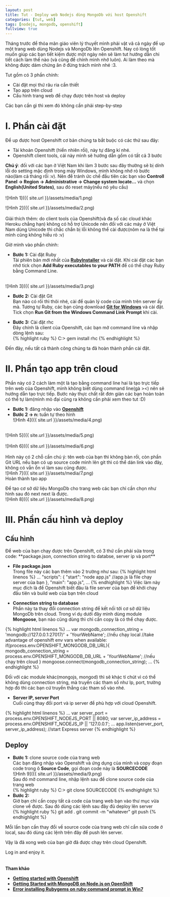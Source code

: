 ```yaml
---
layout: post
title: Tut - Deploy web Nodejs dùng MongoDb với host Openshift
categories: [tut, web]
tags: [nodejs, mongodb, openshift]
fullview: true
---
```


Tháng trước để thỏa mãn giáo viên lý thuyết mình phải vật vã cả ngày để up một trang web dùng Nodejs và MongoDb lên Openshift. Nay có lòng tốt muốn giúp các bạn tiết kiệm được một ngày nên sẽ làm tut hướng dẫn chi tiết cách làm thế nào (và cũng để chính mình nhớ luôn). Ai làm theo mà không được dám chừng ăn ở đừng trách mình nhé :3.

Tut gồm có 3 phần chính: <br>

* Cài đặt mọi thứ râu ria cần thiết <br>
* Tạo app trên cloud <br>
* Cấu hình trang web để chạy được trên host và deploy<br>

Các bạn cần gì thì xem đó không cần phải step-by-step <br>

<h1>I. Phần cài đặt</h1>
Để up được host Openshift cơ bản chúng ta bắt buộc có các thứ sau đây:<br>

* Tài khoản Openshift (hiển nhiên rồi), này tự đăng kí nhé.<br>
* Openshift client tools, cái này mình sẽ hướng dẫn gồm có tất cả 3 bước<br>

**Chú ý**: đối với các bạn ở Việt Nam khi làm 3 bước sau đây thường sẽ bị dính lỗi do setting mặc định trong máy Windows, mình không nhớ rỏ bước nào(làm cả tháng rồi :v). Nên để tránh ức chế đầu tiên các bạn vào **Controll Panel -> Region -> Administrative -> Change system locate...** và chọn **English(United States)**, sau đó reset máy(nếu nó yêu cầu)<br>
<br>
![Hình 1]({{ site.url }}/assets/media/1.png)<br>

![Hình 2]({{ site.url }}/assets/media/2.png)<br>
<br>
Giải thích thêm: do client tools của Openshift(và đa số các cloud khác Heroku chẳng hạn) không có hỗ trợ Unicode nên đối với các máy ở Việt Nam dùng Unicode thì chắc chắn bị lỗi không thể cài được(nôm na là thế tại mình cũng không hiểu rỏ :v) <br>

Giờ mình vào phần chính:<br>

* **Bước 1:** Cài đặt Ruby<br>
Tải phiên bản mới nhất của <a class="btn btn-default" href="http://rubyinstaller.org/">**RubyInstaller**</a> và cài đặt. 
Khi cài đặt các bạn nhớ tick chọn **Add Ruby executables to your PATH** để có thể chạy Ruby bằng Command Line.
<br>
![Hình 3]({{ site.url }}/assets/media/3.png)<br>

* **Bước 2:** Cài đặt Git<br>
Bạn nào có rồi thì thôi nhé, cài để quản lý code của mình trên server ấy mà.
Tương tự Ruby, các bạn cũng download <a class="btn btn-default" href="http://msysgit.github.io/">**Git for Windows**</a> và cài đặt.
Tick chọn **Run Git from the Windows Command Link Prompt** khi cài.

* **Bước 3:** Cài đặt rhc<br>
Đây chính là client của Openshift, các bạn mở command line và nhập dòng lệnh sau:<br>
{% highlight ruby %}
C:\> gem install rhc
{% endhighlight %}

Đến đây, nếu tất cả thành công chúng ta đã hoàn thành phần cài đặt. 

<h1>II. Phần tạo app trên cloud</h1>
Phần này có 2 cách làm một là tạo bằng command line hai là tạo trực tiếp trên web của Openshift, mình không biết dùng command line(gà ><) nên sẽ hướng dẫn tạo trực tiếp.
Bước này thực chất rất đơn giản các bạn hoàn toàn có thể tự làm(mình mò đại cũng ra không cần phải xem theo tut :D)<br>

* **Bước 1:** đăng nhập vào <a class="btn btn-link" href="http://msysgit.github.io/">**Openshift**</a><br>
* **Bước 2 -> n:** tuần tự theo hình<br>
![Hình 4]({{ site.url }}/assets/media/4.png)<br>
<br>
![Hình 5]({{ site.url }}/assets/media/5.png)<br>
<br>
![Hình 6]({{ site.url }}/assets/media/6.png)<br><br>
Hình này có 2 chỗ cần chú ý: tên web của bạn thì không bàn rồi, còn phần Git URL nếu bạn có up source code mình lên git thì có thể dán link vào đây, không có vẫn ổn vì làm sau cũng được.  
<br>
![Hình 7]({{ site.url }}/assets/media/7.png)<br>
Hoàn thành tạo app<br>

Để tạo cơ sở dữ liệu MongoDb cho trang web các bạn chỉ cần chọn như hình sau đó next next là được.<br>
![Hình 8]({{ site.url }}/assets/media/8.png)<br>

<h1>III. Phần cấu hình và deploy</h1>
<h2>Cấu hình</h2>
Để web của bạn chạy được trên Openshift, có 3 thứ cần phải sửa trong code: **package.json, connection string to databse, server ip và port**

* **File package.json**<br>
Trong file này các bạn thêm vào 2 trường như sau:
{% highlight html linenos %}
...
"scripts": {
    "start": "node app.js"		//app.js là file chạy server của bạn
},
"main": "app.js",
...
{% endhighlight %}
Việc làm này mục đích là để Openshift biết đâu là file server của bạn để khởi chạy đầu tiên và build web của bạn trên cloud

* **Connection string to database**<br>
Phần này ta thay đổi connection string để kết nối tới cơ sở dữ liệu MongoDb trên cloud. Trong ví dụ dưới đây mình dùng module **Mongoose**, bạn nào cũng dùng thì chỉ cần copy là có thể chạy được. 

{% highlight html linenos %}
...
var mongodb_connection_string = 'mongodb://127.0.0.1:27017/' + 'YourWebName';		//nếu chạy local
//take advantage of openshift env vars when available:
if(process.env.OPENSHIFT_MONGODB_DB_URL){
  mongodb_connection_string = process.env.OPENSHIFT_MONGODB_DB_URL + 'YourWebName';	//nếu chạy trên cloud
}
mongoose.connect(mongodb_connection_string);
...
{% endhighlight %}

Đối với các module khác(mongojs, mongod) thì sẽ khác tí chút vì có thể không dùng connection string, mà truyền các tham số như Ip, port, trường hợp đó thì các bạn cứ truyền thẳng các tham số vào nhé.

* **Server IP, server Port**<br>
Cuối cùng thay đổi port và ip server để phù hợp với cloud Openshift. 

{% highlight html linenos %}
...
var server_port = process.env.OPENSHIFT_NODEJS_PORT || 8080;
var server_ip_address = process.env.OPENSHIFT_NODEJS_IP || '127.0.0.1';
...
app.listen(server_port, server_ip_address);		//start Express server
{% endhighlight %}

<h2>Deploy</h2>

* **Bước 1:** clone source code của trang web<br>
Các bạn đăng nhập vào Openshift và ứng dụng của mình và copy đoạn code trong ô **Source Code**, gọi đoạn code này là **SOURCECODE**<br>
![Hình 9]({{ site.url }}/assets/media/9.png)<br>
Sau đó mở command line, nhập lệnh sau để clone source code của trang web<br>
{% highlight ruby %}
C:\> git clone SOURCECODE
{% endhighlight %}
* **Bước 2:** <br>
Giờ bạn chỉ cần copy tất cả code của trang web bạn vào thư mục vừa clone về được. Sau đó dùng các lệnh sau đây đủ deploy lên server<br>
{% highlight ruby %}
git add .
git commit -m "whatever"
git push
{% endhighlight %}

Mỗi lần bạn cần thay đổi về source code của trang web chỉ cần sửa code ở local, sau đó dùng các lệnh trên đây để push lên server.

Vậy là đã xong web của bạn giờ đã được chạy trên cloud Openshift.

Log in and enjoy it.
<br><br><br>
**Tham khảo**

* <a href="https://developers.openshift.com/en/getting-started-overview.html">**Getting started with Openshift**</a>
* <a href="https://blog.openshift.com/getting-started-with-mongodb-on-nodejs-on-openshift/">**Getting Started with MongoDB on Node.js on OpenShift**</a>
* <a href="http://stackoverflow.com/questions/13570226/error-installing-rubygems-on-ruby-command-prompt-in-win7">**Error installing Rubygems on ruby command prompt in Win7**</a>
